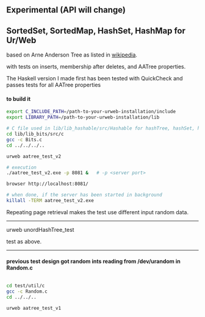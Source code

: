 ## Experimental (API will change)

## SortedSet, SortedMap, HashSet, HashMap for Ur/Web

based on Arne Anderson Tree as listed in [wikipedia](https://en.wikipedia.org/wiki/AA_tree).

with tests on inserts, membership after deletes, and AATree properties.

The Haskell version I made first
has been tested with QuickCheck and passes tests for all AATree properties

#### to build it 

```bash
export C_INCLUDE_PATH=/path-to-your-urweb-installation/include
export LIBRARY_PATH=/path-to-your-urweb-installation/lib

# C file used in lib/lib_hashable/src/Hashable for hashTree, hashSet, hashMap
cd lib/lib_bits/src/c
gcc -c Bits.c
cd ../../../..

urweb aatree_test_v2

# execution
./aatree_test_v2.exe -p 8081 &   # -p <server port>

browser http://localhost:8081/

# when done, if the server has been started in background
killall -TERM aatree_test_v2.exe
```

Repeating page retrieval makes the test use different input random data.

--------------------

urweb unordHashTree_test

test as above.

--------------------

#### previous test design got random ints reading from /dev/urandom in Random.c

```bash

cd test/util/c
gcc -c Random.c
cd ../../..

urweb aatree_test_v1
```




